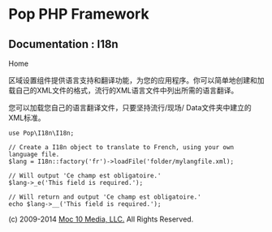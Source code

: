 Pop PHP Framework
=================

Documentation : I18n
----------------------

Home

区域设置组件提供语言支持和翻译功能，为您的应用程序。你可以简单地创建和加载自己的XML文件的格式，流行的XML语言文件中列出所需的语言翻译。

您可以加载您自己的语言翻译文件，只要坚持流行/现场/
Data文件夹中建立的XML标准。

    use Pop\I18n\I18n;

    // Create a I18n object to translate to French, using your own language file.
    $lang = I18n::factory('fr')->loadFile('folder/mylangfile.xml);

    // Will output 'Ce champ est obligatoire.'
    $lang->_e('This field is required.');

    // Will return and output 'Ce champ est obligatoire.'
    echo $lang->__('This field is required.');

\(c) 2009-2014 [Moc 10 Media, LLC.](http://www.moc10media.com) All
Rights Reserved.
